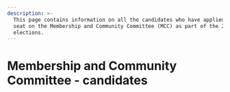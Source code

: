 ```yaml
---
description: >-
  This page contains information on all the candidates who have applied for a
  seat on the Membership and Community Committee (MCC) as part of the 2024
  elections.
---
```


# Membership and Community Committee - candidates

